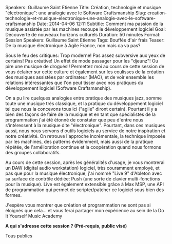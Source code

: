Speakers: Guillaume Saint Etienne
Title: Création, technologie et musique "électronique": une analogie avec le Software Craftsmanship
Slug: creation-technologie-et-musique-electronique-une-analogie-avec-le-software-craftsmanship
Date: 2014-04-06 12:11
Subtitle: Comment ma passion de la musique assistée par les machines recoupe le développement logiciel
Goal: Découverte de nouveaux horizons culturels
Duration: 50 minutes
Format: Session
Speakers: Guillaume Saint Etienne
Tags: Bouffée d'air frais
Teaser: De la musique électronique à Agile France, non mais ca va pas? 

Sous le feu des critiques: 
Trop moderne! Pas assez subversive aux yeux de certains! Pas créative! Un effet de mode passager pour les "djeunz"! Ou pire une musique de drogués!!
Permettez moi au cours de cette session de vous éclairer sur cette culture et également sur les coulisses de la création des musiques assistées par ordinateur (MAO), et de voir ensemble les relations intéressantes que l'on peut tisser avec nos pratiques du développement logiciel (Software Craftsmanship).

On a pu lire quelques analogies entre pratique des musiques jazz, somme toute une musique très classique, et la pratique du développement logiciel tel que nous la concevons tous ici ("agile" diront certain). 
Pourtant il y a bien des façons de faire de la musique et en tant que spécialistes de la programmation j'ai été étonné de constater que peu d'entre nous s’intéressent à la musique dite "électronique". 
Pourtant, dans ces musiques aussi, nous nous servons d'outils logiciels au service de notre inspiration et notre créativité. 
On retrouve l'approche incrémentale, la technique imposée par les machines, des patterns évidemment, mais aussi de la pratique répétée, de l'amélioration continue et la coopération quand nous formons des groupes collaboratifs.

Au cours de cette session, après les généralités d'usage, je vous montrerai un DAW (digital audio workstation) logiciel, très couramment employé, et pas que pour la musique électronique, j'ai nommé "Live 9" d'Ableton avec sa surface de contrôle dédiée: Push (une sorte de clavier multi-fonctions pour la musique). 
Live est également extensible grâce à Max MSP, une API de programmation qui permet de scripter/patcher ce logiciel sous bien des formes.

J'espère vous montrer que création et programmation ne sont pas si éloignés que cela... et vous ferai partager mon expérience au sein de la Do It Yourself Music Academy

**A qui s'adresse cette session ? (Pré-requis, public visé)**

Tous publics

